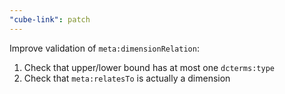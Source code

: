 ```yaml
---
"cube-link": patch
---
```


Improve validation of `meta:dimensionRelation`:

1. Check that upper/lower bound has at most one `dcterms:type`
2. Check that `meta:relatesTo` is actually a dimension
